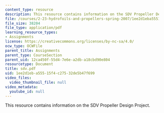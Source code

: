 ```yaml
---
content_type: resource
description: This resource contains information on the SDV Propeller Design Project.
file: /courses/2-23-hydrofoils-and-propellers-spring-2007/1ee2d1eba55515f4c27532de5b47f699_sdv.pdf
file_size: 38204
file_type: application/pdf
learning_resource_types:
- Assignments
license: https://creativecommons.org/licenses/by-nc-sa/4.0/
ocw_type: OCWFile
parent_title: Assignments
parent_type: CourseSection
parent_uid: 12ca450f-55d4-7e6e-a2db-a18cbd90e804
resourcetype: Document
title: sdv.pdf
uid: 1ee2d1eb-a555-15f4-c275-32de5b47f699
video_files:
  video_thumbnail_file: null
video_metadata:
  youtube_id: null
---
```

This resource contains information on the SDV Propeller Design Project.